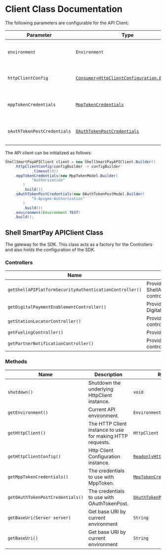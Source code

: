 
# Client Class Documentation

The following parameters are configurable for the API Client:

| Parameter | Type | Description |
|  --- | --- | --- |
| `environment` | `Environment` | The API environment. <br> **Default: `Environment.TEST`** |
| `httpClientConfig` | [`Consumer<HttpClientConfiguration.Builder>`](http-client-configuration-builder.md) | Set up Http Client Configuration instance. |
| `mppTokenCredentials` | [`MppTokenCredentials`](auth/custom-header-signature.md) | The Credentials Setter for Custom Header Signature |
| `oAuthTokenPostCredentials` | [`OAuthTokenPostCredentials`](auth/custom-header-signature-1.md) | The Credentials Setter for Custom Header Signature |

The API client can be initialized as follows:

```java
ShellSmartPayAPIClient client = new ShellSmartPayAPIClient.Builder()
    .httpClientConfig(configBuilder -> configBuilder
            .timeout(0))
    .mppTokenCredentials(new MppTokenModel.Builder(
            "Authorization"
        )
        .build())
    .oAuthTokenPostCredentials(new OAuthTokenPostModel.Builder(
            "X-Apigee-Authorization"
        )
        .build())
    .environment(Environment.TEST)
    .build();
```

## Shell SmartPay APIClient Class

The gateway for the SDK. This class acts as a factory for the Controllers and also holds the configuration of the SDK.

### Controllers

| Name | Description | Return Type |
|  --- | --- | --- |
| `getShellAPIPlatformSecurityAuthenticationController()` | Provides access to ShellAPIPlatformSecurityAuthentication controller. | `ShellAPIPlatformSecurityAuthenticationController` |
| `getDigitalPaymentEnablementController()` | Provides access to DigitalPaymentEnablement controller. | `DigitalPaymentEnablementController` |
| `getStationLocatorController()` | Provides access to StationLocator controller. | `StationLocatorController` |
| `getFuelingController()` | Provides access to Fueling controller. | `FuelingController` |
| `getPartnerNotificationController()` | Provides access to PartnerNotification controller. | `PartnerNotificationController` |

### Methods

| Name | Description | Return Type |
|  --- | --- | --- |
| `shutdown()` | Shutdown the underlying HttpClient instance. | `void` |
| `getEnvironment()` | Current API environment. | `Environment` |
| `getHttpClient()` | The HTTP Client instance to use for making HTTP requests. | `HttpClient` |
| `getHttpClientConfig()` | Http Client Configuration instance. | [`ReadonlyHttpClientConfiguration`](http-client-configuration.md) |
| `getMppTokenCredentials()` | The credentials to use with MppToken. | [`MppTokenCredentials`](auth/custom-header-signature.md) |
| `getOAuthTokenPostCredentials()` | The credentials to use with OAuthTokenPost. | [`OAuthTokenPostCredentials`](auth/custom-header-signature-1.md) |
| `getBaseUri(Server server)` | Get base URI by current environment | `String` |
| `getBaseUri()` | Get base URI by current environment | `String` |

